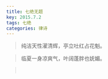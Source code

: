 ```yaml
---
title: 七绝无题
key: 2015.7.2
tags: 七绝
categories: 律诗
---
```


<blockquote class="blockquote-center">纯洁天性濯清辉，亭立吐红占花魁。
</blockquote>
<blockquote class="blockquote-center">临夏一身凉爽气，叶阔蓬胖也妩媚。
</blockquote>
<blockquote class="blockquote-center"></br>
</blockquote>
